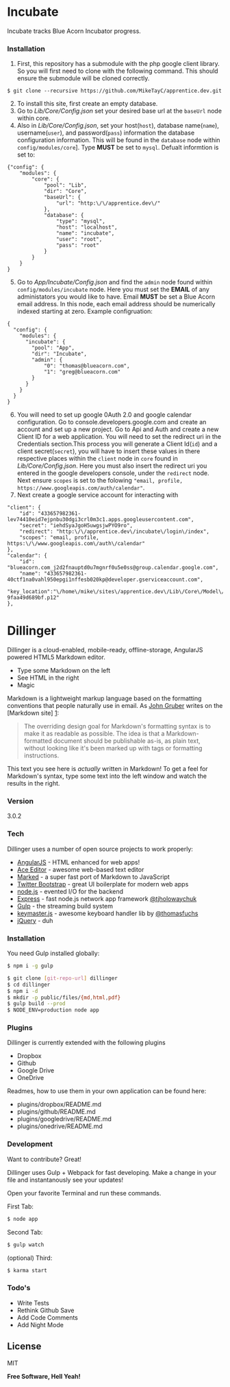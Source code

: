 # Incubate
Incubate tracks Blue Acorn Incubator progress. 

### Installation
1. First, this repository has a submodule with the php google client library. So you will first need to clone with the following command. This should ensure the submodule will be cloned correctly.
``` 
$ git clone --recursive https://github.com/MikeTayC/apprentice.dev.git
```

2. To install this site, first create an empty database. 
3. Go to *Lib/Core/Config.json* set your desired base url at the ``baseUrl`` node within core. 
3. Also in *Lib/Core/Config.json*, set your host(``host``), database name(``name``), username(``user``), and password(``pass``) information the database configuration information. This will be found in the ``database`` node within ``config/modules/core``]. Type **MUST** be set to ``mysql``. Defualt informtion is set to:
```
{"config": {
    "modules": {
        "core": {
            "pool": "Lib",
            "dir": "Core",
            "baseUrl": {
                "url": "http:\/\/apprentice.dev\/"
            },
            "database": {
                "type": "mysql",
                "host": "localhost",
                "name": "incubate",
                "user": "root",
                "pass": "root"
            }
        }
    }
}
```    
5. Go to *App/Incubate/Config.json* and find the ``admin`` node found within ``config/modules/incubate`` node. Here you must set the **EMAIL** of any administators you would like to have. Email **MUST** be set a Blue Acorn email address. In this node, each email address should be numerically indexed starting at zero. Example configruation:
```
{
  "config": {
    "modules": {
      "incubate": {
        "pool": "App",
        "dir": "Incubate",
        "admin": {
            "0": "thomas@blueacorn.com",
            "1": "greg@blueacorn.com"
        }
      }
    }
  }
}
```
6. You will need to set up google 0Auth 2.0 and google calendar configuration. Go to console.developers.google.com and create an account and set up a new project. Go to Api and Auth and create a new Client ID for a web application. You will need to set the redirect uri in the Credentials section.This process you will generate a Client Id(``id``) and a client secret(``secret``), you will have to insert these values in there respective places within the ``client`` node in ``core`` found in *Lib/Core/Config.json*. Here you must also insert the redirect uri you entered in the google developers console, under the ``redirect`` node. Next ensure ``scopes`` is set to the folowing ``"email, profile, https://www.googleapis.com/auth/calendar"``. 
7. Next create a google service account for interacting with 
```
"client": {
    "id": "433657982361-lev74410eid7ejpnbu30dgi3crl0m3c1.apps.googleusercontent.com",
    "secret": "iehdSyaJgoH5uwgsjwPYO9ro",
    "redirect": "http:\/\/apprentice.dev\/incubate\/login\/index",
    "scopes": "email, profile, https:\/\/www.googleapis.com\/auth\/calendar"
},
"calendar": {
    "id": "blueacorn.com_j2d2fnauptd0u7mgnrf0u5e0ss@group.calendar.google.com",
    "name": "433657982361-40ctf1na0vahl950epgi1nffesb020kp@developer.gserviceaccount.com",
    "key_location":"\/home\/mike\/sites\/apprentice.dev\/Lib\/Core\/Model\/apprentice-9faa49d689bf.p12"
},
```




# Dillinger

Dillinger is a cloud-enabled, mobile-ready, offline-storage, AngularJS powered HTML5 Markdown editor.

  - Type some Markdown on the left
  - See HTML in the right
  - Magic

Markdown is a lightweight markup language based on the formatting conventions that people naturally use in email.  As [John Gruber] writes on the [Markdown site] [1]:

> The overriding design goal for Markdown's
> formatting syntax is to make it as readable
> as possible. The idea is that a
> Markdown-formatted document should be
> publishable as-is, as plain text, without
> looking like it's been marked up with tags
> or formatting instructions.

This text you see here is *actually* written in Markdown! To get a feel for Markdown's syntax, type some text into the left window and watch the results in the right.

### Version
3.0.2

### Tech

Dillinger uses a number of open source projects to work properly:

* [AngularJS] - HTML enhanced for web apps!
* [Ace Editor] - awesome web-based text editor
* [Marked] - a super fast port of Markdown to JavaScript
* [Twitter Bootstrap] - great UI boilerplate for modern web apps
* [node.js] - evented I/O for the backend
* [Express] - fast node.js network app framework [@tjholowaychuk]
* [Gulp] - the streaming build system
* [keymaster.js] - awesome keyboard handler lib by [@thomasfuchs]
* [jQuery] - duh

### Installation

You need Gulp installed globally:

```sh
$ npm i -g gulp
```

```sh
$ git clone [git-repo-url] dillinger
$ cd dillinger
$ npm i -d
$ mkdir -p public/files/{md,html,pdf}
$ gulp build --prod
$ NODE_ENV=production node app
```

### Plugins

Dillinger is currently extended with the following plugins

* Dropbox
* Github
* Google Drive
* OneDrive

Readmes, how to use them in your own application can be found here:

* plugins/dropbox/README.md
* plugins/github/README.md
* plugins/googledrive/README.md
* plugins/onedrive/README.md

### Development

Want to contribute? Great!

Dillinger uses Gulp + Webpack for fast developing.
Make a change in your file and instantanously see your updates!

Open your favorite Terminal and run these commands.

First Tab:
```sh
$ node app
```

Second Tab:
```sh
$ gulp watch
```

(optional) Third:
```sh
$ karma start
```

### Todo's

 - Write Tests
 - Rethink Github Save
 - Add Code Comments
 - Add Night Mode

License
----

MIT


**Free Software, Hell Yeah!**

[john gruber]:http://daringfireball.net/
[@thomasfuchs]:http://twitter.com/thomasfuchs
[1]:http://daringfireball.net/projects/markdown/
[marked]:https://github.com/chjj/marked
[Ace Editor]:http://ace.ajax.org
[node.js]:http://nodejs.org
[Twitter Bootstrap]:http://twitter.github.com/bootstrap/
[keymaster.js]:https://github.com/madrobby/keymaster
[jQuery]:http://jquery.com
[@tjholowaychuk]:http://twitter.com/tjholowaychuk
[express]:http://expressjs.com
[AngularJS]:http://angularjs.org
[Gulp]:http://gulpjs.com
